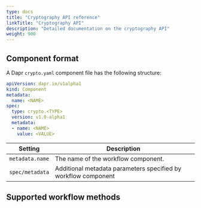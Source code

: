 ```yaml
---
type: docs
title: "Cryptography API reference"
linkTitle: "Cryptography API"
description: "Detailed documentation on the cryptography API"
weight: 900
---
```

## Component format

A Dapr `crypto.yaml` component file has the following structure:
```yaml
apiVersion: dapr.io/v1alpha1
kind: Component
metadata:
  name: <NAME>
spec:
  type: crypto.<TYPE>
  version: v1.0-alpha1
  metadata:
  - name: <NAME>
    value: <VALUE>
 ```
| Setting | Description |
| ------- | ----------- |
| `metadata.name` | The name of the workflow component. |
| `spec/metadata` | Additional metadata parameters specified by workflow component |



## Supported workflow methods
